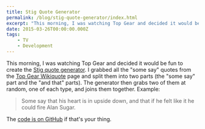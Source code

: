 ```yaml
---
title: Stig Quote Generator
permalink: /blog/stig-quote-generator/index.html
excerpt: "This morning, I was watching Top Gear and decided it would be fun to create the Stig quote generator."
date: 2015-03-26T00:00:00.000Z
tags:
    - TV
    - Development
---
```


This morning, I was watching Top Gear and decided it would be fun to create the [Stig quote generator](http://code.robblewis.me/stig-quotes/). I grabbed all the "some say" quotes from the [Top Gear Wikiquote](http://en.wikiquote.org/wiki/Top_Gear) page and split them into two parts (the "some say" part and the "and that" parts). The generator then grabs two of them at random, one of each type, and joins them together. Example:

> Some say that his heart is in upside down, and that if he felt like it he could fire Alan Sugar.


The [code is on GitHub](https://github.com/rknightuk/stig-quotes) if that's your thing.